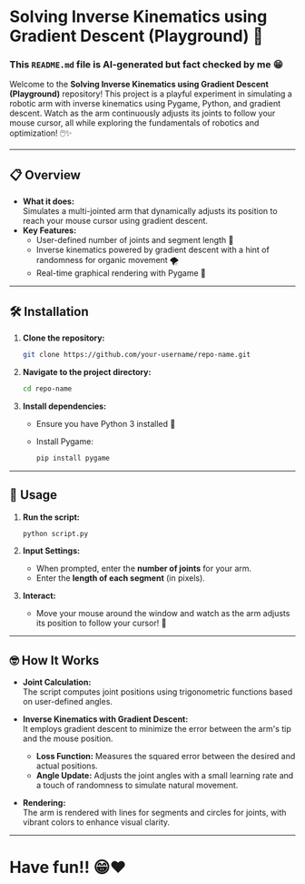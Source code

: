 # Solving Inverse Kinematics using Gradient Descent (Playground) 🤖
### This `README.md` file is AI-generated but fact checked by me 😁

Welcome to the **Solving Inverse Kinematics using Gradient Descent (Playground)** repository! This project is a playful experiment in simulating a robotic arm with inverse kinematics using Pygame, Python, and gradient descent. Watch as the arm continuously adjusts its joints to follow your mouse cursor, all while exploring the fundamentals of robotics and optimization! 🖱️✨

---

## 📋 Overview

- **What it does:**  
  Simulates a multi-jointed arm that dynamically adjusts its position to reach your mouse cursor using gradient descent.
- **Key Features:**  
  - User-defined number of joints and segment length 🔧  
  - Inverse kinematics powered by gradient descent with a hint of randomness for organic movement 🌪️  
  - Real-time graphical rendering with Pygame 🎨

---

## 🛠️ Installation

1. **Clone the repository:**

   ```bash
   git clone https://github.com/your-username/repo-name.git
   ```

2. **Navigate to the project directory:**

   ```bash
   cd repo-name
   ```

3. **Install dependencies:**

   - Ensure you have Python 3 installed 🐍  
   - Install Pygame:

     ```bash
     pip install pygame
     ```

---

## 🚀 Usage

1. **Run the script:**

   ```bash
   python script.py
   ```

2. **Input Settings:**  
   - When prompted, enter the **number of joints** for your arm.  
   - Enter the **length of each segment** (in pixels).

3. **Interact:**  
   - Move your mouse around the window and watch as the arm adjusts its position to follow your cursor! 🎯

---

## 🤓 How It Works

- **Joint Calculation:**  
  The script computes joint positions using trigonometric functions based on user-defined angles.
  
- **Inverse Kinematics with Gradient Descent:**  
  It employs gradient descent to minimize the error between the arm's tip and the mouse position.  
  - **Loss Function:** Measures the squared error between the desired and actual positions.  
  - **Angle Update:** Adjusts the joint angles with a small learning rate and a touch of randomness to simulate natural movement.

- **Rendering:**  
  The arm is rendered with lines for segments and circles for joints, with vibrant colors to enhance visual clarity.

---
# Have fun!! 😁♥️


